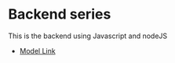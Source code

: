 # Backend series
This is the backend using Javascript and nodeJS 
- [Model Link](https://app.eraser.io/workspace/YtPqZ1VogxGy1jzIDkzj)